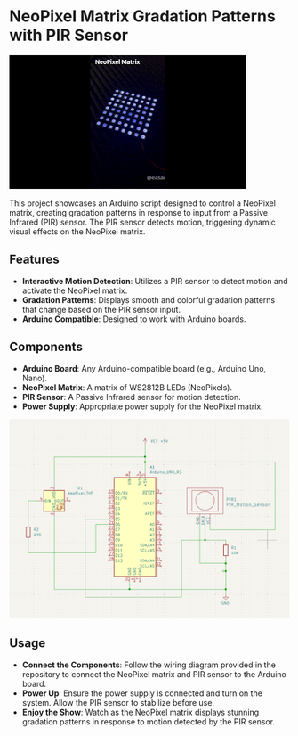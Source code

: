 # NeoPixel Matrix Gradation Patterns with PIR Sensor

![NeoPixel Matrix Demo](https://github.com/easai/NeoPixel-Matrix----Gradation/blob/main/NeoPixel%20Matrix%20--%20Gradation.gif)

This project showcases an Arduino script designed to control a NeoPixel matrix, creating gradation patterns in response to input from a Passive Infrared (PIR) sensor. The PIR sensor detects motion, triggering dynamic visual effects on the NeoPixel matrix.

## Features
- **Interactive Motion Detection**: Utilizes a PIR sensor to detect motion and activate the NeoPixel matrix.
- **Gradation Patterns**: Displays smooth and colorful gradation patterns that change based on the PIR sensor input.
- **Arduino Compatible**: Designed to work with Arduino boards.

## Components
- **Arduino Board**: Any Arduino-compatible board (e.g., Arduino Uno, Nano).
- **NeoPixel Matrix**: A matrix of WS2812B LEDs (NeoPixels).
- **PIR Sensor**: A Passive Infrared sensor for motion detection.
- **Power Supply**: Appropriate power supply for the NeoPixel matrix.

![NeoPixel Matrix Gradation Patterns with PIR Sensor schematic diagram](https://github.com/easai/NeoPixel-Matrix----Gradation/blob/main/schematic.png)

## Usage
- **Connect the Components**: Follow the wiring diagram provided in the repository to connect the NeoPixel matrix and PIR sensor to the Arduino board.
- **Power Up**: Ensure the power supply is connected and turn on the system. Allow the PIR sensor to stabilize before use.
- **Enjoy the Show**: Watch as the NeoPixel matrix displays stunning gradation patterns in response to motion detected by the PIR sensor.

